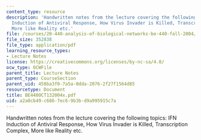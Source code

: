 ```yaml
---
content_type: resource
description: 'Handwritten notes from the lecture covering the following topics: IFN
  Induction of Antiviral Response, How Virus Invader is Killed, Transcription Complex,
  More like Reality etc.'
file: /courses/20-440-analysis-of-biological-networks-be-440-fall-2004/a2a0cb49c6867ec69b3bd9a995915c7a_BE440OCT132004x.pdf
file_size: 352838
file_type: application/pdf
learning_resource_types:
- Lecture Notes
license: https://creativecommons.org/licenses/by-nc-sa/4.0/
ocw_type: OCWFile
parent_title: Lecture Notes
parent_type: CourseSection
parent_uid: 450ba3f0-7a5a-0dda-2076-2f27f1564d85
resourcetype: Document
title: BE440OCT132004x.pdf
uid: a2a0cb49-c686-7ec6-9b3b-d9a995915c7a
---
```

Handwritten notes from the lecture covering the following topics: IFN Induction of Antiviral Response, How Virus Invader is Killed, Transcription Complex, More like Reality etc.